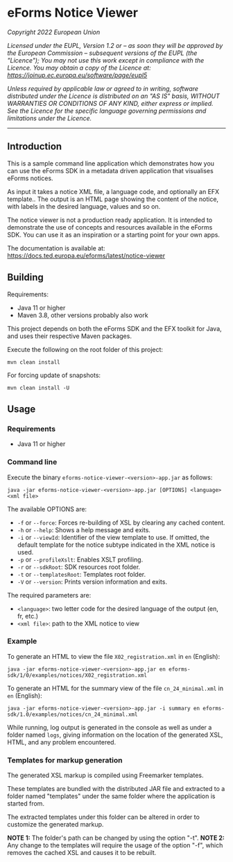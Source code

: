 # eForms Notice Viewer


_Copyright 2022 European Union_

_Licensed under the EUPL, Version 1.2 or – as soon they will be approved by the European Commission –
subsequent versions of the EUPL (the "Licence");_
_You may not use this work except in compliance with the Licence._
_You may obtain a copy of the Licence at:_ 
_https://joinup.ec.europa.eu/software/page/eupl5_

_Unless required by applicable law or agreed to in writing, software distributed under the Licence is distributed on an "AS IS" basis, WITHOUT WARRANTIES OR CONDITIONS OF ANY KIND, either express or implied. See the Licence for the specific language governing permissions and limitations under the Licence._

---

## Introduction

This is a sample command line application which demonstrates how you can use the eForms SDK in a metadata driven application that visualises eForms notices.

As input it takes a notice XML file, a language code, and optionally an EFX template..
The output is an HTML page showing the content of the notice, with labels in the desired language, values and so on.

The notice viewer is not a production ready application. It is intended to demonstrate the use of concepts and resources available in the eForms SDK. You can use it as an inspiration or a starting point for your own apps.

The documentation is available at: https://docs.ted.europa.eu/eforms/latest/notice-viewer

## Building

Requirements:

* Java 11 or higher
* Maven 3.8, other versions probably also work

This project depends on both the eForms SDK and the EFX toolkit for Java, and uses their respective Maven packages.

Execute the following on the root folder of this project:

```
mvn clean install
```

For forcing update of snapshots:

```
mvn clean install -U
```

## Usage

### Requirements

* Java 11 or higher

### Command line

Execute the binary `eforms-notice-viewer-<version>-app.jar` as follows:

    java -jar eforms-notice-viewer-<version>-app.jar [OPTIONS] <language> <xml file>

The available OPTIONS are:

- `-f` or `--force`: Forces re-building of XSL by clearing any cached content.
- `-h` or `--help`: Shows a help message and exits.
- `-i` or `--viewId`: Identifier of the view template to use. If omitted, the default template for the notice subtype indicated in the XML notice is used.
- `-p` or `--profileXslt`: Enables XSLT profiling.
- `-r` or `--sdkRoot`: SDK resources root folder.
- `-t` or `--templatesRoot`: Templates root folder.
- `-V` or `--version`: Prints version information and exits.

The required parameters are:

- `<language>`: two letter code for the desired language of the output (en, fr, etc.)
- `<xml file>`: path to the XML notice to view

### Example

To generate an HTML to view the file `X02_registration.xml` in `en` (English):

```
java -jar eforms-notice-viewer-<version>-app.jar en eforms-sdk/1/0/examples/notices/X02_registration.xml
```

To generate an HTML for the summary view of the file `cn_24_minimal.xml` in `en` (English):

```
java -jar eforms-notice-viewer-<version>-app.jar -i summary en eforms-sdk/1.0/examples/notices/cn_24_minimal.xml
```

While running, log output is generated in the console as well as under a folder named `logs`, giving information on the location of the generated XSL, HTML, and any problem encountered.

### Templates for markup generation

The generated XSL markup is compiled using Freemarker templates.

These templates are bundled with the distributed JAR file and extracted to a folder named "templates" under the same folder where the application is started from.

The extracted templates under this folder can be altered in order to customize the generated markup.

**NOTE 1:** The folder's path can be changed by using the option "-t".
**NOTE 2:** Any change to the templates will require the usage of the option "-f", which removes the cached XSL and causes it to be rebuilt.
